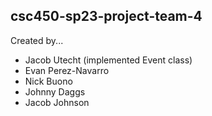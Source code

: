 ## csc450-sp23-project-team-4
Created by...
- Jacob Utecht (implemented Event class)
- Evan Perez-Navarro
- Nick Buono
- Johnny Daggs
- Jacob Johnson

